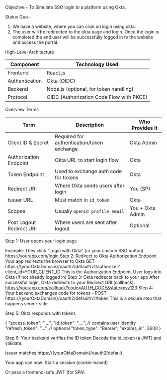 Objective - To Simulate SSO login to a platform using Okta.

Status Quo - 

1. We have a website, where you can click on login using okta.
2. The user will be redirected to the okta page and login. Once the login is completed the end user will be successfully logged in to the website and access the portal.

High-Level Architecture


| Component     | Technology Used      |
|---------------|----------------------|
| Frontend      | React.js             |
| Authentication | Okta (OIDC)          |
| Backend       | Node.js (optional, for token handling) |
| Protocol      | OIDC (Authorization Code Flow with PKCE) |




Overview Terms


| Term                     | Description                                | Who Provides It  |
| ------------------------ | ------------------------------------------ | ---------------- |
| Client ID & Secret       | Required for authentication/token exchange | Okta Admin       |
| Authorization Endpoint   | Okta URL to start login flow               | Okta             |
| Token Endpoint           | Used to exchange auth code for tokens      | Okta             |
| Redirect URI             | Where Okta sends users after login         | You (SP)         |
| Issuer URL               | Must match in `id_token`                   | Okta             |
| Scopes                   | Usually `openid profile email`             | You + Okta Admin |
| Post Logout Redirect URI | Where users are sent after logout          | Optional         |




Step 1: User opens your login page

Example: 
They click "Login with Okta" (or your custom SSO button)
https://yourapp.com/login
Step 2: Redirect to Okta Authorization Endpoint
Your app redirects the browser to Okta
GET https://{yourOktaDomain}/oauth2/default/v1/authorize ?client_id=YOUR_CLIENT_ID
This is the Authorization Endpoint. User logs into Okta (if not already logged in)
Step 3: Okta redirects back to your app
After successful login, Okta redirects to your Redirect URI (callback):
https://yourapp.com/callback?code=AUTH_CODE&state=xyz123
Step 4: Your backend exchanges code for tokens - 
POST https://{yourOktaDomain}/oauth2/default/v1/token
This is a secure step that happens server-side

Step 5: Okta responds with tokens

{
  "access_token": "....",
  "id_token": "....",   // contains user identity
  "refresh_token": "...", // optional
  "token_type": "Bearer",
  "expires_in": 3600
}

Step 6: Your backend verifies the ID token
Decode the id_token (a JWT) and validate:

issuer matches https://{yourOktaDomain}/oauth2/default


Your app can now:
Start a session (cookie-based)


Or pass a frontend-safe JWT (for SPA)

